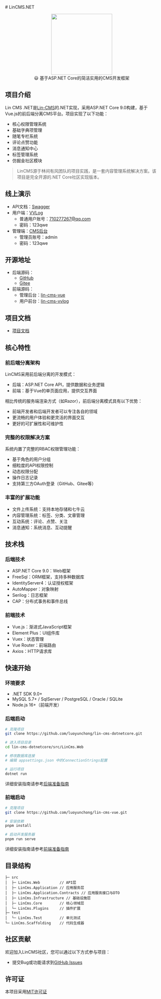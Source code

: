 ﻿﻿# LinCMS.NET 

<div align="center">
  <img width="200" src="https://consumerminiaclprd01.blob.core.chinacloudapi.cn/miniappbackground/sfgmember/lin/left-logo.png">
</div>

<div align="center">😃 基于ASP.NET Core的简洁实用的CMS开发框架</div>

## 项目介绍

Lin CMS .NET是[Lin-CMS](https://github.com/TaleLin)的.NET实现，采用ASP.NET Core 9.0构建，基于Vue.js的前后端分离CMS平台。项目实现了以下功能：

- 核心权限管理系统
- 基础字典项管理
- 随笔专栏系统
- 评论点赞功能
- 消息通知中心
- 标签管理系统
- 仿掘金社区模块

> LinCMS源于林间有风团队的项目实践，是一套内容管理系统解决方案。该项目是完全开源的.NET Core社区实现版本。

## 线上演示

- API文档：[Swagger](https://api.igeekfan.cn/swagger/index.html)
- 用户端：[VVLog](https://igeekfan.cn/vvlog)
  - 普通用户账号：710277267@qq.com
  - 密码：123qwe
- 管理端：[CMS后台](https://igeekfan.cn/cms/)
  - 管理员账号：admin
  - 密码：123qwe

## 开源地址

- 后端源码：
  - [GitHub](https://github.com/luoyunchong/lin-cms-dotnetcore)
  - [Gitee](https://gitee.com/igeekfan/lin-cms-dotnetcore)
- 前端源码：
  - 管理后台：[lin-cms-vue](https://github.com/luoyunchong/lin-cms-vue)
  - 用户前台：[lin-cms-vvlog](https://github.com/luoyunchong/lin-cms-vvlog)

## 项目文档

- [项目文档](https://luoyunchong.github.io/igeekfan-docs/dotnetcore/lin-cms/)

## 核心特性

### 前后端分离架构

LinCMS采用前后端分离的开发模式：

- 后端：ASP.NET Core API，提供数据和业务逻辑
- 前端：基于Vue的单页面应用，提供交互界面

相比传统的服务端渲染方式（如Razor），前后端分离模式具有以下优势：

- 前端开发者和后端开发者可以专注各自的领域
- 更流畅的用户体验和更灵活的界面交互
- 更好的可扩展性和可维护性

### 完整的权限解决方案

系统内置了完整的RBAC权限管理功能：

- 基于角色的用户分组
- 细粒度的API权限控制
- 动态权限分配
- 操作日志记录
- 支持第三方OAuth登录（GitHub、Gitee等）

### 丰富的扩展功能

- 文件上传系统：支持本地存储和七牛云
- 内容管理系统：标签、分类、文章管理
- 互动系统：评论、点赞、关注
- 消息通知：系统消息、互动提醒

## 技术栈

### 后端技术

- ASP.NET Core 9.0：Web框架
- FreeSql：ORM框架，支持多种数据库
- IdentityServer4：认证授权框架
- AutoMapper：对象映射
- Serilog：日志框架
- CAP：分布式事务和事件总线

### 前端技术

- Vue.js：渐进式JavaScript框架
- Element Plus：UI组件库
- Vuex：状态管理
- Vue Router：前端路由
- Axios：HTTP请求库

## 快速开始

### 环境要求

- .NET SDK 9.0+
- MySQL 5.7+ / SqlServer / PostgreSQL / Oracle / SQLite
- Node.js 16+（前端开发）

### 后端启动

```bash
# 克隆项目
git clone https://github.com/luoyunchong/lin-cms-dotnetcore.git

# 进入项目目录
cd lin-cms-dotnetcore/src/LinCms.Web

# 修改数据库连接
# 编辑 appsettings.json 中的ConnectionStrings配置

# 运行项目
dotnet run
```

详细安装指南请参考[后端准备指南](dotnetcore-start.md)

### 前端启动

```bash
# 克隆项目
git clone https://github.com/luoyunchong/lin-cms-vue.git

# 安装依赖
pnpm install

# 启动开发服务器
pnpm run serve
```

详细安装指南请参考[前端准备指南](vue-start.md)

## 目录结构

```
├─ src
│  ├─ LinCms.Web         // API层
│  ├─ LinCms.Application // 应用服务层
│  ├─ LinCms.Application.Contracts // 应用服务接口与DTO
│  ├─ LinCms.Infrastructure // 基础设施层
│  ├─ LinCms.Core        // 核心领域层
│  └─ LinCms.Plugins     // 插件扩展
├─ test
│  └─ LinCms.Test        // 单元测试
└─ LinCms.Scaffolding    // 代码生成器
```

## 社区贡献

欢迎加入LinCMS社区，您可以通过以下方式参与项目：

- 提交Bug或功能请求到[GitHub Issues](https://github.com/luoyunchong/lin-cms-dotnetcore/issues)

## 许可证

本项目采用[MIT许可证](https://github.com/luoyunchong/lin-cms-dotnetcore/blob/master/LICENSE)
